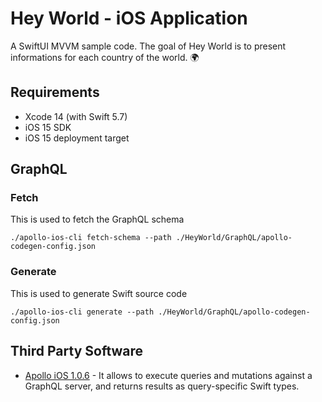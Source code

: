 # Hey World - iOS Application
A SwiftUI MVVM sample code. The goal of Hey World is to present informations for each country of the world. 🌍

## Requirements

- Xcode 14 (with Swift 5.7)
- iOS 15 SDK
- iOS 15 deployment target

## GraphQL

### Fetch
This is used to fetch the GraphQL schema
```console
./apollo-ios-cli fetch-schema --path ./HeyWorld/GraphQL/apollo-codegen-config.json
```

### Generate
This is used to generate Swift source code
```console
./apollo-ios-cli generate --path ./HeyWorld/GraphQL/apollo-codegen-config.json
```

## Third Party Software
- [Apollo iOS 1.0.6](https://github.com/apollographql/apollo-ios) - It allows to execute queries and mutations against a GraphQL server, and returns results as query-specific Swift types.
